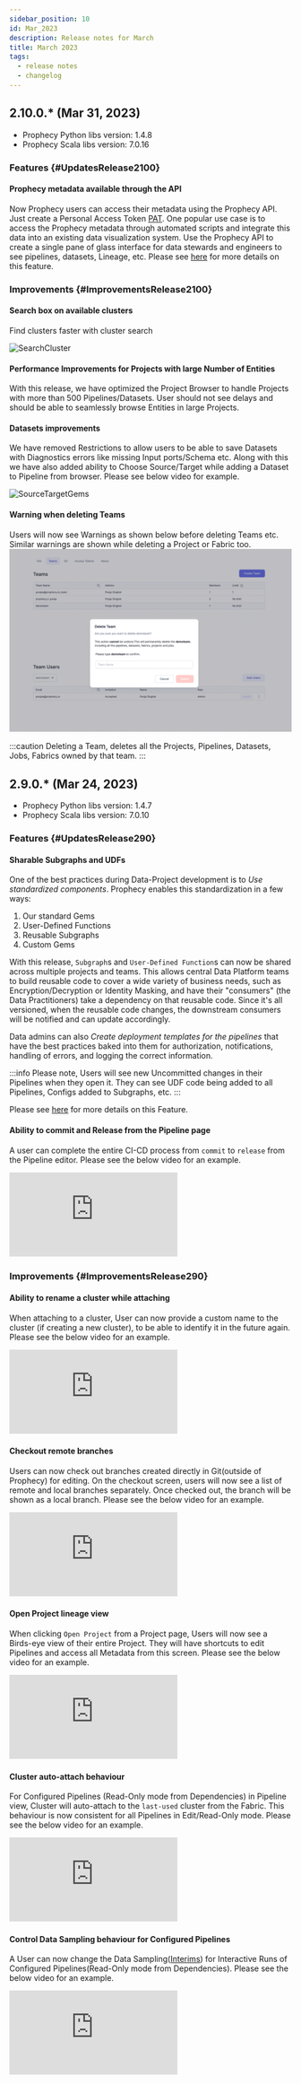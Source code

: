 ```yaml
---
sidebar_position: 10
id: Mar_2023
description: Release notes for March
title: March 2023
tags:
  - release notes
  - changelog
---
```


## 2.10.0.\* (Mar 31, 2023)

- Prophecy Python libs version: 1.4.8
- Prophecy Scala libs version: 7.0.16

### Features {#UpdatesRelease2100}

#### Prophecy metadata available through the API

Now Prophecy users can access their metadata using the Prophecy API.
Just create a Personal Access Token [PAT](/docs/metadata/prophecyAPI.md).
One popular use case is to access the Prophecy metadata through automated scripts and integrate this data into an existing data visualization system. Use the Prophecy API to create a single pane of glass interface for data stewards and engineers to see pipelines, datasets, Lineage, etc. Please see [here](/docs/metadata/prophecyAPI.md) for more details on this feature.

### Improvements {#ImprovementsRelease2100}

#### Search box on available clusters

Find clusters faster with cluster search

![SearchCluster](img/ClusterSearch.gif)

#### Performance Improvements for Projects with large Number of Entities

With this release, we have optimized the Project Browser to handle Projects with more than 500 Pipelines/Datasets. User should not see delays and should be able to seamlessly browse Entities in large Projects.

#### Datasets improvements

We have removed Restrictions to allow users to be able to save Datasets with Diagnostics errors like missing Input ports/Schema etc.
Along with this we have also added ability to Choose Source/Target while adding a Dataset to Pipeline from browser. Please see below video for example.

![SourceTargetGems](img/SourceTarget.gif)

#### Warning when deleting Teams

Users will now see Warnings as shown below before deleting Teams etc. Similar warnings are shown while deleting a Project or Fabric too.  
![DeleteTeam](img/deleteTeam.png)

:::caution
Deleting a Team, deletes all the Projects, Pipelines, Datasets, Jobs, Fabrics owned by that team.
:::

## 2.9.0.\* (Mar 24, 2023)

- Prophecy Python libs version: 1.4.7
- Prophecy Scala libs version: 7.0.10

### Features {#UpdatesRelease290}

#### Sharable Subgraphs and UDFs

One of the best practices during Data-Project development is to _Use standardized components_. Prophecy enables this standardization in a few ways:

1. Our standard Gems
2. User-Defined Functions
3. Reusable Subgraphs
4. Custom Gems

With this release, `Subgraph`s and `User-Defined Function`s can now be shared across multiple projects and teams. This allows central Data Platform teams to build reusable code to cover a wide variety of business needs, such as Encryption/Decryption or Identity Masking, and have their "consumers" (the Data Practitioners) take a dependency on that reusable code. Since it's all versioned, when the reusable code changes, the downstream consumers will be notified and can update accordingly.

Data admins can also _Create deployment templates for the pipelines_ that have the best practices baked into them for authorization, notifications,
handling of errors, and logging the correct information.

:::info
Please note, Users will see new Uncommitted changes in their Pipelines when they open it. They can see UDF code being added to all Pipelines, Configs added to Subgraphs, etc.
:::

Please see [here](/docs/package-hub/package-builder/package-builder.md) for more details on this Feature.

#### Ability to commit and Release from the Pipeline page

A user can complete the entire CI-CD process from `commit` to `release` from the Pipeline editor. Please see the below video for an example.

<div style={{position: 'relative', 'padding-bottom': '56.25%', height: 0}}>
   <iframe src="https://www.loom.com/embed/5b62a4af13b243019705ee001875e773" frameborder="0" webkitallowfullscreen mozallowfullscreen allowfullscreen
      style={{position: 'absolute', top: 0, left: 0, width: '100%', height: '100%'}}></iframe>
</div>

### Improvements {#ImprovementsRelease290}

#### Ability to rename a cluster while attaching

When attaching to a cluster, User can now provide a custom name to the cluster (if creating a new cluster), to be able to identify it in the future again.
Please see the below video for an example.

<div style={{position: 'relative', 'padding-bottom': '56.25%', height: 0}}>
   <iframe src="https://www.loom.com/embed/d28f3ba9dd80482f983f5f7e753d1588" frameborder="0" webkitallowfullscreen mozallowfullscreen allowfullscreen
      style={{position: 'absolute', top: 0, left: 0, width: '100%', height: '100%'}}></iframe>
</div>

#### Checkout remote branches

Users can now check out branches created directly in Git(outside of Prophecy) for editing. On the checkout screen, users will now see a list of remote and local branches separately. Once checked out, the branch will be shown as a local branch.
Please see the below video for an example.

<div style={{position: 'relative', 'padding-bottom': '56.25%', height: 0}}>
   <iframe src="https://www.loom.com/embed/cd9fb2c1a43940c98683b6451625bac1" frameborder="0" webkitallowfullscreen mozallowfullscreen allowfullscreen
      style={{position: 'absolute', top: 0, left: 0, width: '100%', height: '100%'}}></iframe>
</div>

#### Open Project lineage view

When clicking `Open Project` from a Project page, Users will now see a Birds-eye view of their entire Project. They will have shortcuts to edit Pipelines and access all Metadata from this screen. Please see the below video for an example.

<div style={{position: 'relative', 'padding-bottom': '56.25%', height: 0}}>
   <iframe src="https://www.loom.com/embed/69fcdee808af4b94844bd603ca93865e" frameborder="0" webkitallowfullscreen mozallowfullscreen allowfullscreen
      style={{position: 'absolute', top: 0, left: 0, width: '100%', height: '100%'}}></iframe>
</div>

#### Cluster auto-attach behaviour

For Configured Pipelines (Read-Only mode from Dependencies) in Pipeline view, Cluster will auto-attach to the `last-used` cluster from the Fabric. This behaviour is now consistent for all Pipelines in Edit/Read-Only mode.
Please see the below video for an example.

<div style={{position: 'relative', 'padding-bottom': '56.25%', height: 0}}>
   <iframe src="https://www.loom.com/embed/09bb5a748d874382bbf6f6c0aebb3d25" frameborder="0" webkitallowfullscreen mozallowfullscreen allowfullscreen
      style={{position: 'absolute', top: 0, left: 0, width: '100%', height: '100%'}}></iframe>
</div>

#### Control Data Sampling behaviour for Configured Pipelines

A User can now change the Data Sampling([Interims](/docs/Spark/execution/interactive-execution.md#interims)) for Interactive Runs of Configured Pipelines(Read-Only mode from Dependencies).
Please see the below video for an example.

<div style={{position: 'relative', 'padding-bottom': '56.25%', height: 0}}>
   <iframe src="https://www.loom.com/embed/a30e25b0cfc842c4b198f8c36349a879" frameborder="0" webkitallowfullscreen mozallowfullscreen allowfullscreen
      style={{position: 'absolute', top: 0, left: 0, width: '100%', height: '100%'}}></iframe>
</div>
